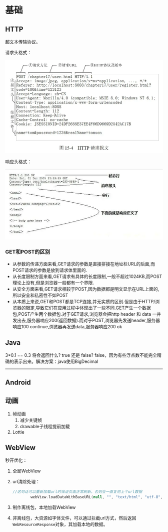 # 基础

## HTTP

超文本传输协议。

请求头格式：

![alt text](image.png)

响应头格式：

![alt text](image-1.png)

### GET和POST的区别

- 从参数的传递方面来看,GET请求的参数是直接拼接在地址栏URL的后面,而POST请求的参数是放到请求体里面的.
- 从长度限制方面来看,GET请求有具体的长度限制,一般不超过1024KB,而POST理论上没有,但是浏览器一般都有一个界限.
- 从安全方面来看,GET请求相较于POST,因为数据都是明文显示在URL上面的,所以安全和私密性不如POST
- 从本质上来说,GET和POST都是TCP连接,并无实质的区别.但是由于HTTP/浏览器的限定,导致它们在应用过程中体现出了一些不同.GET产生一个数据包,POST产生两个数据包.对于GET请求,浏览器会把http header 和 data 一并发出去,服务器响应200(返回数据).而对于POST,浏览器先发送header,服务器响应100 continue,浏览器再发送data,服务器响应200 ok

## Java

3*0.1 == 0.3 将会返回什么? true 还是 false?
false，因为有些浮点数不能完全精确的表示出来。解决方案：java使用BigDecimal

---

## Android

## 动画

1. 帧动画
    1. 减少关键帧
    2. drawable子线程提前加载
2. Lottie

## WebView

秒开优化：

1. 全局WebView
2. url清除处理：

    ```kotlin
    //这句话可以重新加载url时保证页面正常刷新，否则会一直复用上个url数据
            webView.loadDataWithBaseURL(null, "", "text/html", "utf-8", null);
    ```

3. 制作离线包，本地加载WebView
4. 非离线包，大资源如字体文件，可以通过拦截url方式，然后返回`WebResourceResponse`对象，其加载本地的数据。
